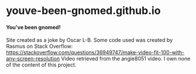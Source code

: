 # youve-been-gnomed.github.io
#### You've been gnomed!
Site created as a joke by Oscar L-B.
Some code used was created by Rasmus on Stack Overflow:
https://stackoverflow.com/questions/36949747/make-video-fit-100-with-any-screen-resolution
Video retrieved from the angie8051 video.
I own none of the content of this project.
